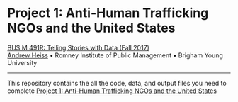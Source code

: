 # Project 1: Anti-Human Trafficking NGOs and the United States 

[BUS M 491R: Telling Stories with Data (Fall 2017)](https://storiesf17.classes.andrewheiss.com/)  
[Andrew Heiss](https://www.andrewheiss.com/) • Romney Institute of Public Management • Brigham Young University

---

This repository contains the all the code, data, and output files you need to complete [Project 1: Anti-Human Trafficking NGOs and the United States](https://storiesf17.classes.andrewheiss.com/assignment/01-project/)
